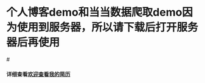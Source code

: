 # 个人博客demo和当当数据爬取demo因为使用到服务器，所以请下载后打开服务器后再使用
#<h4>详细查看<a href="https://zhengyanhu.github.io/MyResume/resume.html" target="_blank">欢迎查看我的简历</a></h4>
